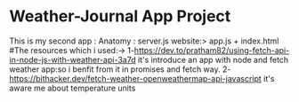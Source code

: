 # Weather-Journal App Project
This is my second app :
Anatomy :
server.js
website:> app.js + index.html 
#The resources which i used:->
1-https://dev.to/pratham82/using-fetch-api-in-node-js-with-weather-api-3a7d
it's introduce an app with node and fetch weather app:so i benfit from it in promises and fetch way.
2-https://bithacker.dev/fetch-weather-openweathermap-api-javascript
it's aware me about temperature units

